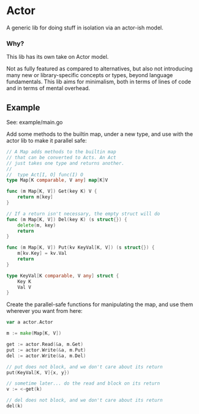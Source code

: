 # Actor
A generic lib for doing stuff in isolation via an actor-ish model.

### Why?

This lib has its own take on Actor model.

Not as fully featured as compared to alternatives, but also not introducing many
new or library-specific concepts or types, beyond language fundamentals. This lib
aims for minimalism, both in terms of lines of code and in terms of mental overhead.

## Example

See: example/main.go

Add some methods to the builtin map, under a new type, and use with the actor lib
to make it parallel safe:

```go
// A Map adds methods to the builtin map
// that can be converted to Acts. An Act
// just takes one type and returns another.
//
//	type Act[I, O] func(I) O
type Map[K comparable, V any] map[K]V

func (m Map[K, V]) Get(key K) V {
	return m[key]
}

// If a return isn't necessary, the empty struct will do
func (m Map[K, V]) Del(key K) (s struct{}) {
	delete(m, key)
	return
}

func (m Map[K, V]) Put(kv KeyVal[K, V]) (s struct{}) {
	m[kv.Key] = kv.Val
	return
}

type KeyVal[K comparable, V any] struct {
	Key K
	Val V
}
```

Create the parallel-safe functions for manipulating the map, and use
them wherever you want from here:

```go
var a actor.Actor

m := make(Map[K, V])

get := actor.Read(&a, m.Get)
put := actor.Write(&a, m.Put)
del := actor.Write(&a, m.Del)

// put does not block, and we don't care about its return
put(KeyVal[K, V]{x, y})

// sometime later... do the read and block on its return
v := <-get(k)

// del does not block, and we don't care about its return
del(k)
```
